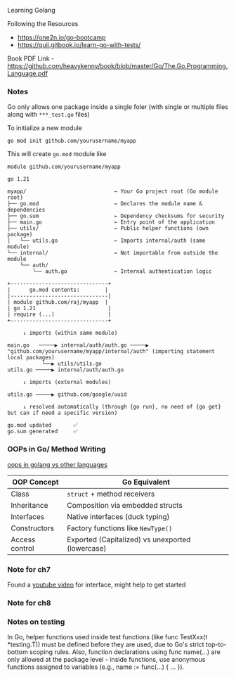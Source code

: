 Learning Golang

Following the Resources 
- https://one2n.io/go-bootcamp
- https://quii.gitbook.io/learn-go-with-tests/

Book PDF Link -  https://github.com/heavykenny/book/blob/master/Go/The.Go.Programming.Language.pdf

### Notes
Go only allows one package inside a single foler (with single or multiple files along with `***_test.go` files)

To initialize a new module
```
go mod init github.com/yourusername/myapp
```
This will create `go.mod` module like
```
module github.com/yourusername/myapp

go 1.21
```

```
myapp/                            ← Your Go project root (Go module root)
├── go.mod                        ← Declares the module name & dependencies
├── go.sum                        ← Dependency checksums for security
├── main.go                       ← Entry point of the application
├── utils/                        ← Public helper functions (own package)
│   └── utils.go                  ← Imports internal/auth (same module)
└── internal/                     ← Not importable from outside the module
    └── auth/
        └── auth.go               ← Internal authentication logic

+-------------------------------+
|      go.mod contents:        |
|-------------------------------|
| module github.com/raj/myapp  |
| go 1.21                       |
| require (...)                 |
+-------------------------------+

     ↓ imports (within same module)

main.go   ─────▶ internal/auth/auth.go ─────▶ "github.com/yourusername/myapp/internal/auth" (importing statement local packages)       
           └──▶ utils/utils.go               
utils.go ─────▶ internal/auth/auth.go        

     ↓ imports (external modules)

utils.go ─────▶ github.com/google/uuid       

     ↓ resolved automatically (through {go run}, no need of {go get} but can if need a specific version)

go.mod updated       ✅
go.sum generated     ✅

```
### OOPs in Go/ Method Writing

[oops in golang vs other languages](ch6/methods.go)

| OOP Concept    | Go Equivalent                                    |
| -------------- | ------------------------------------------------ |
| Class          | `struct` + method receivers                      |
| Inheritance    | Composition via embedded structs                 |
| Interfaces     | Native interfaces (duck typing)                  |
| Constructors   | Factory functions like `NewType()`               |
| Access control | Exported (Capitalized) vs unexported (lowercase) |


### Note for ch7
Found a [youtube video](https://www.youtube.com/watch?v=SX1gT5A9H-U) for interface, might help to get started 

### Note for ch8

### Notes on testing

In Go, helper functions used inside test functions (like func TestXxx(t *testing.T)) must be defined before they are used, due to Go's strict top-to-bottom scoping rules. Also, function declarations using func name(...) are only allowed at the package level - inside functions, use anonymous functions assigned to variables (e.g., name := func(...) { ... }).
